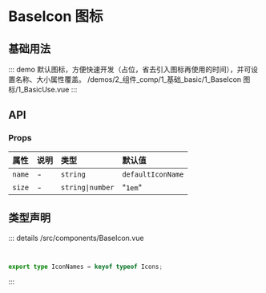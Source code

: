# BaseIcon 图标


## 基础用法
::: demo 默认图标，方便快速开发（占位，省去引入图标再使用的时间），并可设置名称、大小属性覆盖。
/demos/2_组件_comp/1_基础_basic/1_BaseIcon 图标/1_BasicUse.vue
:::



## API 
### Props

|属性|说明|类型|默认值|
|:---|:---|:---|:---|
|`name`|-|`string`|`defaultIconName`|
|`size`|-|`string\|number`|"`1em`"|



## 类型声明
::: details
/src/components/BaseIcon.vue


``` ts


export type IconNames = keyof typeof Icons;

```

:::  


